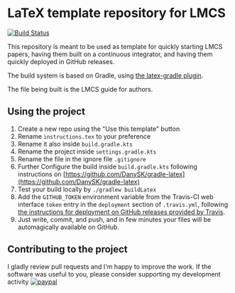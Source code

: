 # LaTeX template repository for LMCS  

[![Build Status](https://travis-ci.com/DanySK/Template-LaTeX-LMCS.svg?branch=master)](https://travis-ci.com/DanySK/Template-LaTeX-LMCS)

This repository is meant to be used as template for quickly starting LMCS papers,
having them built on a continuous integrator, and having them quickly deployed in GitHub releases.

The build system is based on Gradle, using [the latex-gradle plugin](https://github.com/DanySK/gradle-latex).

The file being built is the LMCS guide for authors.

## Using the project

1. Create a new repo using the "Use this template" button
2. Rename `instructions.tex` to your preference
2. Rename it also inside `build.gradle.kts`
3. Rename the project inside `settings.gradle.kts`
3. Rename the file in the ignore file `.gitignore`
3. Further Configure the build inside `build.gradle.kts` following instructions on [https://github.com/DanySK/gradle-latex](https://github.com/DanySK/gradle-latex)
4. Test your build locally by `./gradlew buildLatex`
6. Add the `GITHUB_TOKEN` environment variable from the Travis-CI web interface `token` entry in the `deployment` section of `.travis.yml`, following [the instructions for deployment on GitHub releases provided by Travis](https://docs.travis-ci.com/user/deployment-v2/providers/releases/).
8. Just write, commit, and push, and in few minutes your files will be automagically available on GitHub.

## Contributing to the project

I gladly review pull requests and I'm happy to improve the work.
If the software was useful to you, please consider supporting my development activity
[![paypal](https://www.paypalobjects.com/en_US/i/btn/btn_donate_SM.gif)](https://www.paypal.com/cgi-bin/webscr?cmd=_donations&business=5P4DSZE5DV4H2&currency_code=EUR)
